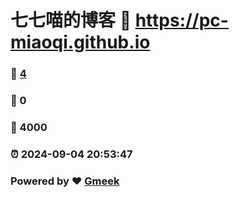 # 七七喵的博客 :link: https://pc-miaoqi.github.io 
### :page_facing_up: [4](https://pc-miaoqi.github.io/tag.html) 
### :speech_balloon: 0 
### :hibiscus: 4000 
### :alarm_clock: 2024-09-04 20:53:47 
### Powered by :heart: [Gmeek](https://github.com/Meekdai/Gmeek)
